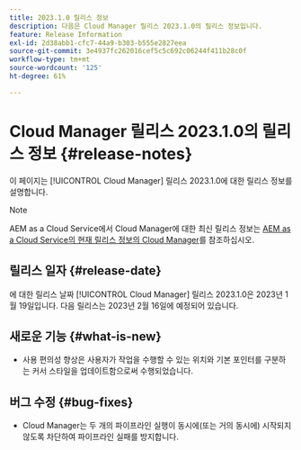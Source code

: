 ```yaml
---
title: 2023.1.0 릴리스 정보
description: 다음은 Cloud Manager 릴리스 2023.1.0의 릴리스 정보입니다.
feature: Release Information
exl-id: 2d38abb1-cfc7-44a9-b303-b555e2827eea
source-git-commit: 3e4937fc262016cef5c5c692c06244f411b28c0f
workflow-type: tm+mt
source-wordcount: '125'
ht-degree: 61%

---
```



# Cloud Manager 릴리스 2023.1.0의 릴리스 정보 {#release-notes}

이 페이지는 [!UICONTROL Cloud Manager] 릴리스 2023.1.0에 대한 릴리스 정보를 설명합니다.

>[!NOTE]
>
>AEM as a Cloud Service에서 Cloud Manager에 대한 최신 릴리스 정보는 [AEM as a Cloud Service의 현재 릴리스 정보의 Cloud Manager](https://experienceleague.adobe.com/docs/experience-manager-cloud-service/content/implementing/using-cloud-manager/release-notes-cloud-manager/release-notes-cm-current.html)를 참조하십시오.

## 릴리스 일자 {#release-date}

에 대한 릴리스 날짜 [!UICONTROL Cloud Manager] 릴리스 2023.1.0은 2023년 1월 19일입니다. 다음 릴리스는 2023년 2월 16일에 예정되어 있습니다.

## 새로운 기능 {#what-is-new}

* 사용 편의성 향상은 사용자가 작업을 수행할 수 있는 위치와 기본 포인터를 구분하는 커서 스타일을 업데이트함으로써 수행되었습니다.

## 버그 수정 {#bug-fixes}

* Cloud Manager는 두 개의 파이프라인 실행이 동시에(또는 거의 동시에) 시작되지 않도록 차단하여 파이프라인 실패를 방지합니다.
